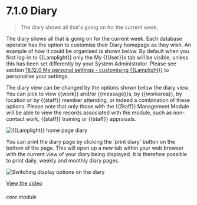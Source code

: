 # 7.1.0    Diary

> The diary shows all that's going on for the current week. 

The diary shows all that is going on for the current week. Each database operator has the option to customise their Diary homepage as they wish. An example of how it could be organised is shown below. By default when you first log-in to {{Lamplight}} only the My {{User}}s tab will be visible, unless this has been set differently by your System Administrator. Please see section [18.12.0  My personal settings - customising {{Lamplight}}](/help/index/v/{{version}}/p/18.12.0) to personalise your settings. 

The diary view can be changed by the options shown below the diary view. You can pick to view {{work}} and/or {{message}}s, by {{workarea}}, by location or by {{staff}} member attending, or indeed a combination of these options. Please note that only those with the {{Staff}} Management Module will be able to view the records associated with the module, such as non-contact work, {{staff}} training or {{staff}} appraisals. 

![{{Lamplight}} home page diary]({{imgpath}}35a.png)

You can print the diary page by clicking the 'print diary' button on the bottom of the page. This will open up a new tab within your web browser with the current view of your diary being displayed. It is therefore possible to print daily, weekly and monthly diary pages. 

![Switching display options on the diary]({{imgpath}}35b.png) 

[View the video](/help/video/id/3)
###### core module

